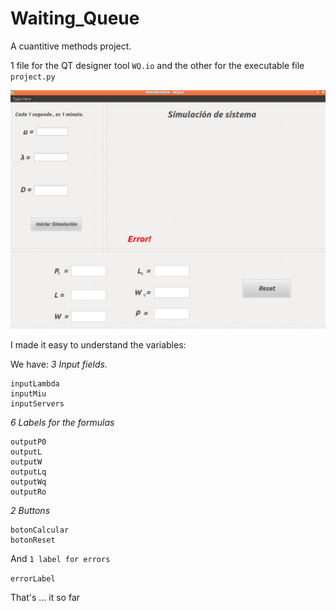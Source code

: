 # Waiting_Queue
A cuantitive methods project.

1 file for the QT designer tool   `WQ.io`
and the other for the executable file `project.py`



![alt tag](https://github.com/ericreyes/Waiting_Queue/blob/master/pic.png?raw=true)

I made it easy to understand the variables:

We have:
*3 Input fields.*
```
inputLambda
inputMiu
inputServers
```

*6 Labels for the formulas*
```
outputP0
outputL
outputW
outputLq
outputWq
outputRo
```
*2 Buttons*
```
botonCalcular
botonReset
```
And `1 label for errors`

`errorLabel`




That's ... it so far
